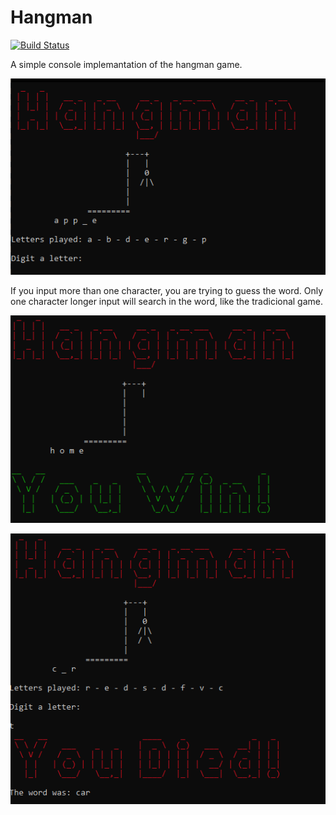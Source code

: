# Hangman
[![Build Status](https://www.travis-ci.com/TheLe0/Hangman.svg?branch=main)](https://www.travis-ci.com/TheLe0/Hangman)

A simple console implemantation of the hangman game.

![Print](./images/game.PNG)

If you input more than one character, you are trying to guess the word. Only one character longer input will search in the word, like the tradicional game.

![Print](./images/won.PNG)


![Print](./images/lost.PNG)
